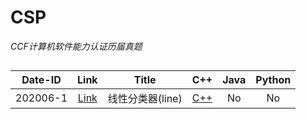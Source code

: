 # CSP
*CCF计算机软件能力认证历届真题*

## 
|Date-ID|Link|Title|C++|Java|Python|
| ---- | :--------: | :--------------------------------------: | :--------------------------------------: | :--------------------------------------: | :--------------------------------------: |
|202006-1|[Link](http://118.190.20.162/view.page?gpid=T105,"悬停显示")|线性分类器(line)|[C++](https://github.com/Pealicx/CSP/tree/master/202006/C%2B%2B,"悬停显示")|No|No|

